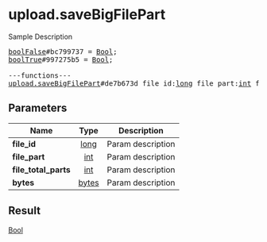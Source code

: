 # upload.saveBigFilePart

Sample Description

<pre>
<a href="../constructor/boolFalse">boolFalse</a>#bc799737 = <a href="../type/Bool.md">Bool</a>;
<a href="../constructor/boolTrue">boolTrue</a>#997275b5 = <a href="../type/Bool.md">Bool</a>;

---functions---
<a href="../method/upload.saveBigFilePart.md">upload.saveBigFilePart</a>#de7b673d file_id:<a href="../type/long.md">long</a> file_part:<a href="../type/int.md">int</a> file_total_parts:<a href="../type/int.md">int</a> bytes:<a href="../type/bytes.md">bytes</a> = <a href="../type/Bool.md">Bool</a>;</pre>
## Parameters

| Name | Type | Description |
|------|:----:|-------------|
| **file_id** | <a href="../type/long.md">long</a> | Param description |
| **file_part** | <a href="../type/int.md">int</a> | Param description |
| **file_total_parts** | <a href="../type/int.md">int</a> | Param description |
| **bytes** | <a href="../type/bytes.md">bytes</a> | Param description |

## Result

<a href="../type/Bool.md">Bool</a>

